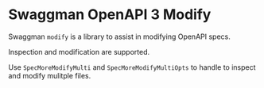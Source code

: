 # Swaggman OpenAPI 3 Modify

Swaggman `modify` is a library to assist in modifying OpenAPI specs.

Inspection and modification are supported.

Use `SpecMoreModifyMulti` and `SpecMoreModifyMultiOpts` to handle 
to inspect and modify mulitple files. 